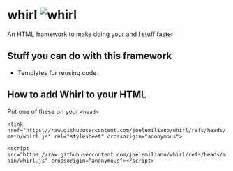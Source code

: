 # whirl ![whirl](https://github.com/googlefonts/noto-emoji/blob/main/png/32/emoji_u1f300.png?raw=true)
An HTML framework to make doing your and I stuff faster

## Stuff you can do with this framework
* Templates for reusing code

## How to add Whirl to your HTML
Put one of these on your ``<head>``

``<link href="https://raw.githubusercontent.com/joelemiliano/whirl/refs/heads/main/whirl.js" rel="stylesheet" crossorigin="anonymous">``

``<script src="https://raw.githubusercontent.com/joelemiliano/whirl/refs/heads/main/whirl.js" crossorigin="anonymous"></script>``
